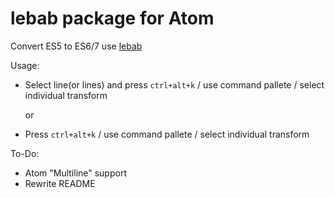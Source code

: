 # lebab package for Atom

Convert ES5 to ES6/7 use [lebab](https://github.com/mohebifar/lebab)

Usage:
- Select line(or lines) and press `ctrl+alt+k` / use command pallete / select individual transform

  or

- Press `ctrl+alt+k` / use command pallete / select individual transform

To-Do:
- Atom "Multiline" support
- Rewrite README

